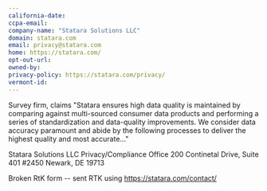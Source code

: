 ```yaml
---
california-date: 
ccpa-email: 
company-name: "Statara Solutions LLC"
domain: statara.com
email: privacy@statara.com
home: https://statara.com/
opt-out-url: 
owned-by: 
privacy-policy: https://statara.com/privacy/
vermont-id: 
---
```


Survey firm, claims "Statara ensures high data quality is maintained by comparing against multi-sourced consumer data products and performing a series of standardization and data-quality improvements. We consider data accuracy paramount and abide by the following processes to deliver the highest quality and most accurate..."

Statara Solutions LLC
Privacy/Compliance Office
200 Continetal Drive, Suite 401 #2450
Newark, DE 19713

Broken RtK form -- sent RTK using https://statara.com/contact/ 
